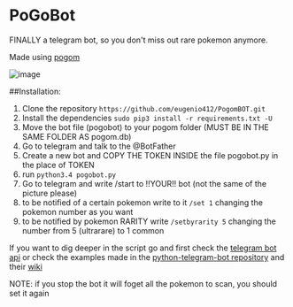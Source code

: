 
# PoGoBot

FINALLY a telegram bot, so you don't miss out rare pokemon anymore.

Made using [pogom](https://github.com/favll/pogom)

![image](https://raw.githubusercontent.com/eugenio412/PogomBOT/master/images/pogobot.jpg)

##Installation:
1. Clone the repository `https://github.com/eugenio412/PogomBOT.git`
2. Install the dependencies `sudo pip3 install -r requirements.txt -U`
3. Move the bot file (pogobot) to your pogom folder (MUST BE IN THE SAME FOLDER AS pogom.db)
4. Go to telegram and talk to the @BotFather
5. Create a new bot and COPY THE TOKEN INSIDE the file pogobot.py in the place of TOKEN
6. run `python3.4 pogobot.py`
7. Go to telegram and write /start to !!YOUR!! bot (not the same of the picture please)
8. to be notified of a certain pokemon write to it `/set 1` changing the pokemon number as you want
9. to be notified by pokemon RARITY write `/setbyrarity 5` changing the number from 5 (ultrarare) to 1 common

If you want to dig deeper in the script go and first check the [telegram bot api](https://core.telegram.org/bots/api)
or check the examples made in the [python-telegram-bot repository](https://github.com/python-telegram-bot/python-telegram-bot/tree/master/examples) and their [wiki](https://github.com/python-telegram-bot/python-telegram-bot/wiki)

NOTE: if you stop the bot it will foget all the pokemon to scan, you should set it again
